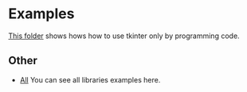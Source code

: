 # Examples

[This folder](.) shows hows how to use tkinter only by programming code.

## Other

* [All](.) You can see all libraries examples here. 
